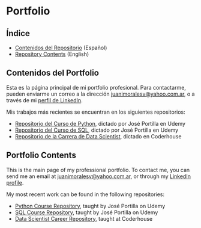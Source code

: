 # Portfolio

## Índice
- [Contenidos del Repositorio](#contenidos-del-repositorio) (Español)
- [Repository Contents](#repository-contents) (English)

## Contenidos del Portfolio
Esta es la página principal de mi portfolio profesional. Para contactarme, pueden enviarme un correo a la dirección [juanimoralesv@yahoo.com.ar](mailto:juanimoralesv@yahoo.com.ar), o a través de mi [perfil de LinkedIn](https://www.linkedin.com/in/juanigmv/).

Mis trabajos más recientes se encuentran en los siguientes repositorios:
- [Repositorio del Curso de Python](https://github.com/juanimoralesv/2025-Python-Bootcamp/blob/main/README.md), dictado por José Portilla en Udemy
- [Repositorio del Curso de SQL](https://github.com/juanimoralesv/2025-SQL-Bootcamp/blob/main/README.md), dictado por José Portilla en Udemy
- [Repositorio de la Carrera de Data Scientist](https://github.com/juanimoralesv/2024-coderhouse-datascience/blob/main/README.md), dictado en Coderhouse

## Portfolio Contents
This is the main page of my professional portfolio. To contact me, you can send me an email at [juanimoralesv@yahoo.com.ar](mailto:juanimoralesv@yahoo.com.ar), or through my [LinkedIn profile](https://www.linkedin.com/in/juanigmv/).

My most recent work can be found in the following repositories:
- [Python Course Repository](https://github.com/juanimoralesv/2025-Python-Bootcamp/blob/main/README.md), taught by José Portilla on Udemy
- [SQL Course Repository](https://github.com/juanimoralesv/2025-SQL-Bootcamp/blob/main/README.md), taught by José Portilla on Udemy
- [Data Scientist Career Repository](https://github.com/juanimoralesv/2024-coderhouse-datascience/blob/main/README.md), taught at Coderhouse